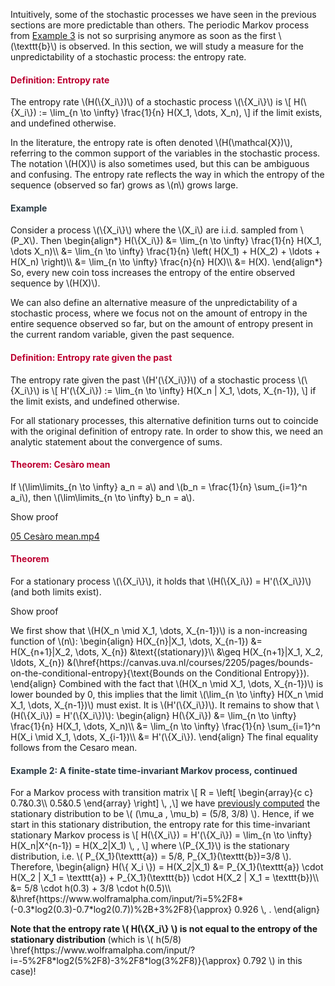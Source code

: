 <p>Intuitively, some of the stochastic processes we have seen in the previous sections are more predictable than others. The periodic Markov process from <a title="Markov Process: Irreducibility, Periodicity, Convergence" href="https://canvas.uva.nl/courses/2205/pages/markov-process-irreducibility-periodicity-convergence#example3" data-api-endpoint="https://canvas.uva.nl/api/v1/courses/2205/pages/markov-process-irreducibility-periodicity-convergence%23example3" data-api-returntype="Page">Example 3</a> is not so surprising anymore as soon as the first \(\texttt{b}\) is observed. In this section, we will study a measure for the unpredictability of a stochastic process: the entropy rate.</p>
<div class="content-box pad-box-mini border border-trbl border-round">
<h4 style="color: #bc0031;"><strong>Definition: Entropy rate</strong></h4>
The entropy rate \(H(\{X_i\})\) of a stochastic process \(\{X_i\}\) is \[ H(\{X_i\}) := \lim_{n \to \infty} \frac{1}{n} H(X_1, \dots, X_n), \] if the limit exists, and undefined otherwise.</div>
<p>In the literature, the entropy rate is often denoted \(H(\mathcal{X})\), referring to the common support of the variables in the stochastic process. The notation \(H(X)\) is also sometimes used, but this can be ambiguous and confusing. The entropy rate reflects the way in which the entropy of the sequence (observed so far) grows as \(n\) grows large.</p>
<div class="content-box pad-box-mini border border-trbl border-round">
<h4 style="color: #2d3b45;"><strong>Example</strong></h4>
Consider a process \(\{X_i\}\) where the \(X_i\) are i.i.d. sampled from \(P_X\). Then \begin{align*} H(\{X_i\}) &amp;= \lim_{n \to \infty} \frac{1}{n} H(X_1, \dots X_n)\\ &amp;= \lim_{n \to \infty} \frac{1}{n} \left( H(X_1) + H(X_2) + \ldots + H(X_n) \right)\\ &amp;= \lim_{n \to \infty} \frac{n}{n} H(X)\\ &amp;= H(X). \end{align*} So, every new coin toss increases the entropy of the entire observed sequence by \(H(X)\).
</div>
<p>We can also define an alternative measure of the unpredictability of a stochastic process, where we focus not on the amount of entropy in the entire sequence observed so far, but on the amount of entropy present in the current random variable, given the past sequence.</p>
<div class="content-box pad-box-mini border border-trbl border-round">
<h4 style="color: #bc0031;"><strong>Definition: Entropy rate given the past</strong></h4>
The entropy rate given the past \(H'(\{X_i\})\) of a stochastic process \(\{X_i\}\) is \[ H'(\{X_i\}) := \lim_{n \to \infty} H(X_n | X_1, \dots, X_{n-1}), \] if the limit exists, and undefined otherwise.</div>
<p>For all stationary processes, this alternative definition turns out to coincide with the original definition of entropy rate. In order to show this, we need an analytic statement about the convergence of sums.</p>
<div class="content-box pad-box-mini border border-trbl border-round">
<h4 style="color: #bc0031;"><strong>Theorem: Cesàro mean</strong></h4>
If \(\lim\limits_{n \to \infty} a_n = a\) and \(b_n = \frac{1}{n} \sum_{i=1}^n a_i\), then \(\lim\limits_{n \to \infty} b_n = a\).
<p><span class="element_toggler" role="button" aria-controls="group16" aria-label="Toggler" aria-expanded="false"><span class="Button">Show proof</span></span></p>
<div id="group16" style="">
<div class="content-box"><a id="media_comment_maybe" class="instructure_file_link instructure_video_link" title="05 Cesàro mean.mp4" href="/docs/public/img/591842/download?verifier=bJBODLVOVbFyfIIBKD8lASYPFGfMpWe6WSY09mSH&amp;wrap=1" data-api-endpoint="https://canvas.uva.nl/api/v1/courses/2205/files/591842" data-api-returntype="File">05 Cesàro mean.mp4</a></div>
</div>
</div>
<div class="content-box pad-box-mini border border-trbl border-round">
<h4 style="color: #bc0031;"><strong>Theorem</strong></h4>
For a stationary process \(\{X_i\}\), it holds that \(H(\{X_i\}) = H'(\{X_i\})\) (and both limits exist).
<p><span class="element_toggler" role="button" aria-controls="group17" aria-label="Toggler" aria-expanded="false"><span class="Button">Show proof</span></span></p>
<div id="group17" style="">
<div class="content-box">We first show that \(H(X_n \mid X_1, \dots, X_{n-1})\) is a non-increasing function of \(n\): \begin{align} H(X_{n}|X_1, \dots, X_{n-1}) &amp;= H(X_{n+1}|X_2, \dots, X_{n}) &amp;\text{(stationary)}\\ &amp;\geq H(X_{n+1}|X_1, X_2, \ldots, X_{n}) &amp;(\href{https://canvas.uva.nl/courses/2205/pages/bounds-on-the-conditional-entropy}{\text{Bounds on the Conditional Entropy}}). \end{align} Combined with the fact that \(H(X_n \mid X_1, \dots, X_{n-1})\) is lower bounded by 0, this implies that the limit \(\lim_{n \to \infty} H(X_n \mid X_1, \dots, X_{n-1})\) must exist. It is \(H'(\{X_i\})\). It remains to show that \(H(\{X_i\}) = H'(\{X_i\})\): \begin{align} H(\{X_i\}) &amp;= \lim_{n \to \infty} \frac{1}{n} H(X_1, \dots, X_n)\\ &amp;= \lim_{n \to \infty} \frac{1}{n} \sum_{i=1}^n H(X_i \mid X_1, \dots, X_{i-1})\\ &amp;= H'(\{X_i\}). \end{align} The final equality follows from the Cesaro mean.</div>
</div>
</div>
<div class="content-box pad-box-mini border border-trbl border-round">
<h4 id="example2" style="color: #2d3b45;"><strong>Example 2: A finite-state time-invariant Markov process, continued</strong></h4>
<p>For a Markov process with transition matrix \[ R = \left[ \begin{array}{c c} 0.7&amp;0.3\\ 0.5&amp;0.5 \end{array} \right] \, ,\] we have <a title="Markov Process: Stationary Distribution" href="https://canvas.uva.nl/courses/2205/pages/markov-process-stationary-distribution#example2" data-api-endpoint="https://canvas.uva.nl/api/v1/courses/2205/pages/markov-process-stationary-distribution%23example2" data-api-returntype="Page">previously computed</a> the stationary distribution to be \( (\mu_a , \mu_b) = (5/8, 3/8) \). Hence, if we start in this stationary distribution, the entropy rate for this time-invariant stationary Markov process is \[ H(\{X_i\}) = H'(\{X_i\}) = \lim_{n \to \infty} H(X_n|X^{n-1}) = H(X_2|X_1) \, , \] where \(P_{X_1}\) is the stationary distribution, i.e. \( P_{X_1}(\texttt{a}) = 5/8, P_{X_1}(\texttt{b})=3/8 \). Therefore, \begin{align} H(\{ X_i \}) = H(X_2|X_1) &amp;= P_{X_1}(\texttt{a}) \cdot H(X_2 | X_1 = \texttt{a}) + P_{X_1}(\texttt{b}) \cdot H(X_2 | X_1 = \texttt{b})\\ &amp;= 5/8 \cdot h(0.3) + 3/8 \cdot h(0.5)\\ &amp;\href{https://www.wolframalpha.com/input/?i=5%2F8*(-0.3*log2(0.3)-0.7*log2(0.7))%2B+3%2F8}{\approx} 0.926 \, . \end{align}</p>
<strong>Note that the entropy rate \( H(\{X_i\} \) is not equal to the entropy of the stationary distribution </strong>(which is \( h(5/8) \href{https://www.wolframalpha.com/input/?i=-5%2F8*log2(5%2F8)-3%2F8*log(3%2F8)}{\approx} 0.792 \) in this case)!</div>